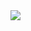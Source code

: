 <img src="https://media.licdn.com/dms/image/D5616AQGLey6iVzhbqA/profile-displaybackgroundimage-shrink_350_1400/0/1677831212657?e=1687392000&v=beta&t=djQOvNWaSwA0AHVTyo0T13LJd0rtPU-qpIGBwju0F68">
